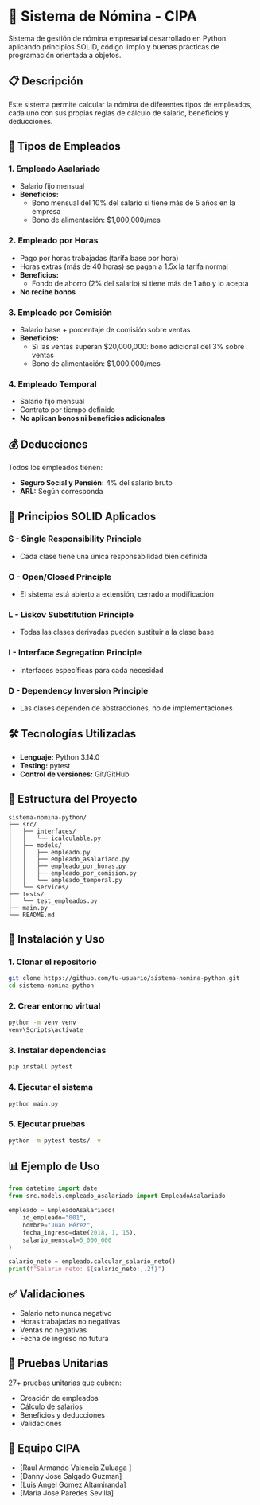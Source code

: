 # 🏢 Sistema de Nómina - CIPA

Sistema de gestión de nómina empresarial desarrollado en Python aplicando principios SOLID, código limpio y buenas prácticas de programación orientada a objetos.

## 📋 Descripción

Este sistema permite calcular la nómina de diferentes tipos de empleados, cada uno con sus propias reglas de cálculo de salario, beneficios y deducciones.

## 👥 Tipos de Empleados

### 1. Empleado Asalariado
- Salario fijo mensual
- **Beneficios:**
  - Bono mensual del 10% del salario si tiene más de 5 años en la empresa
  - Bono de alimentación: $1,000,000/mes

### 2. Empleado por Horas
- Pago por horas trabajadas (tarifa base por hora)
- Horas extras (más de 40 horas) se pagan a 1.5x la tarifa normal
- **Beneficios:**
  - Fondo de ahorro (2% del salario) si tiene más de 1 año y lo acepta
- **No recibe bonos**

### 3. Empleado por Comisión
- Salario base + porcentaje de comisión sobre ventas
- **Beneficios:**
  - Si las ventas superan $20,000,000: bono adicional del 3% sobre ventas
  - Bono de alimentación: $1,000,000/mes

### 4. Empleado Temporal
- Salario fijo mensual
- Contrato por tiempo definido
- **No aplican bonos ni beneficios adicionales**

## 💰 Deducciones

Todos los empleados tienen:
- **Seguro Social y Pensión:** 4% del salario bruto
- **ARL:** Según corresponda

## 🎯 Principios SOLID Aplicados

### S - Single Responsibility Principle
- Cada clase tiene una única responsabilidad bien definida

### O - Open/Closed Principle
- El sistema está abierto a extensión, cerrado a modificación

### L - Liskov Substitution Principle
- Todas las clases derivadas pueden sustituir a la clase base

### I - Interface Segregation Principle
- Interfaces específicas para cada necesidad

### D - Dependency Inversion Principle
- Las clases dependen de abstracciones, no de implementaciones

## 🛠️ Tecnologías Utilizadas

- **Lenguaje:** Python 3.14.0
- **Testing:** pytest
- **Control de versiones:** Git/GitHub

## 📁 Estructura del Proyecto
```
sistema-nomina-python/
├── src/
│   ├── interfaces/
│   │   └── icalculable.py
│   ├── models/
│   │   ├── empleado.py
│   │   ├── empleado_asalariado.py
│   │   ├── empleado_por_horas.py
│   │   ├── empleado_por_comision.py
│   │   └── empleado_temporal.py
│   └── services/
├── tests/
│   └── test_empleados.py
├── main.py
└── README.md
```

## 🚀 Instalación y Uso

### 1. Clonar el repositorio
```bash
git clone https://github.com/tu-usuario/sistema-nomina-python.git
cd sistema-nomina-python
```

### 2. Crear entorno virtual
```bash
python -m venv venv
venv\Scripts\activate
```

### 3. Instalar dependencias
```bash
pip install pytest
```

### 4. Ejecutar el sistema
```bash
python main.py
```

### 5. Ejecutar pruebas
```bash
python -m pytest tests/ -v
```

## 📊 Ejemplo de Uso
```python
from datetime import date
from src.models.empleado_asalariado import EmpleadoAsalariado

empleado = EmpleadoAsalariado(
    id_empleado="001",
    nombre="Juan Pérez",
    fecha_ingreso=date(2018, 1, 15),
    salario_mensual=5_000_000
)

salario_neto = empleado.calcular_salario_neto()
print(f"Salario neto: ${salario_neto:,.2f}")
```

## ✅ Validaciones

- Salario neto nunca negativo
- Horas trabajadas no negativas
- Ventas no negativas
- Fecha de ingreso no futura

## 🧪 Pruebas Unitarias

27+ pruebas unitarias que cubren:
- Creación de empleados
- Cálculo de salarios
- Beneficios y deducciones
- Validaciones

## 👥 Equipo CIPA

- [Raul Armando Valencia Zuluaga ]
- [Danny Jose Salgado Guzman]
- [Luis Angel Gomez Altamiranda]
- [Maria Jose Paredes Sevilla]
